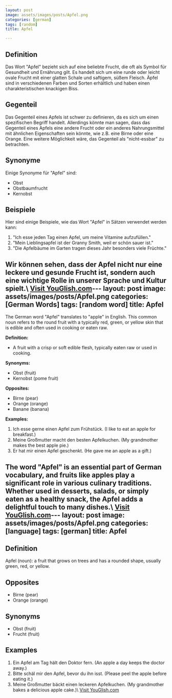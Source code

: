 ```yaml
---
layout: post
image: assets/images/posts/Apfel.png
categories: [german]
tags: [random]
title: Apfel

---
```


## Definition

Das Wort "Apfel" bezieht sich auf eine beliebte Frucht, die oft als Symbol für Gesundheit und Ernährung gilt. Es handelt sich um eine runde oder leicht ovale Frucht mit einer glatten Schale und saftigem, süßem Fleisch. Äpfel sind in verschiedenen Farben und Sorten erhältlich und haben einen charakteristischen knackigen Biss.

## Gegenteil

Das Gegenteil eines Apfels ist schwer zu definieren, da es sich um einen spezifischen Begriff handelt. Allerdings könnte man sagen, dass das Gegenteil eines Apfels eine andere Frucht oder ein anderes Nahrungsmittel mit ähnlichen Eigenschaften sein könnte, wie z.B. eine Birne oder eine Orange. Eine weitere Möglichkeit wäre, das Gegenteil als "nicht-essbar" zu betrachten.

## Synonyme

Einige Synonyme für "Apfel" sind:

- Obst
- Obstbaumfrucht
- Kernobst

## Beispiele

Hier sind einige Beispiele, wie das Wort "Apfel" in Sätzen verwendet werden kann:

1. "Ich esse jeden Tag einen Apfel, um meine Vitamine aufzufüllen."
2. "Mein Lieblingsapfel ist der Granny Smith, weil er schön sauer ist."
3. "Die Apfelbäume im Garten tragen dieses Jahr besonders viele Früchte."

Wir können sehen, dass der Apfel nicht nur eine leckere und gesunde Frucht ist, sondern auch eine wichtige Rolle in unserer Sprache und Kultur spielt.\ <a id="yg-widget-0" class="youglish-widget" data-query="Apfel" data-lang="german" data-components="8412" data-auto-start="0" data-bkg-color="theme_light" data-title="How%20to%20pronounce%20Apfel%20in%20German"  rel="nofollow" href="https://youglish.com">Visit YouGlish.com</a><script async src="https://youglish.com/public/emb/widget.js" charset="utf-8"></script>---
layout: post
image: assets/images/posts/Apfel.png
categories: [German Words]
tags: [random word]
title: Apfel
---

The German word "Apfel" translates to "apple" in English. This common noun refers to the round fruit with a typically red, green, or yellow skin that is edible and often used in cooking or eaten raw.

**Definition:** 
- A fruit with a crisp or soft edible flesh, typically eaten raw or used in cooking.

**Synonyms:**
- Obst (fruit)
- Kernobst (pome fruit)

**Opposites:**
- Birne (pear)
- Orange (orange)
- Banane (banana)

**Examples:**
1. Ich esse gerne einen Apfel zum Frühstück. (I like to eat an apple for breakfast.)
2. Meine Großmutter macht den besten Apfelkuchen. (My grandmother makes the best apple pie.)
3. Er hat mir einen Apfel geschenkt. (He gave me an apple as a gift.)

The word "Apfel" is an essential part of German vocabulary, and fruits like apples play a significant role in various culinary traditions. Whether used in desserts, salads, or simply eaten as a healthy snack, the Apfel adds a delightful touch to many dishes.\ <a id="yg-widget-0" class="youglish-widget" data-query="Apfel" data-lang="german" data-components="8412" data-auto-start="0" data-bkg-color="theme_light" data-title="How%20to%20pronounce%20Apfel%20in%20German"  rel="nofollow" href="https://youglish.com">Visit YouGlish.com</a><script async src="https://youglish.com/public/emb/widget.js" charset="utf-8"></script>---
layout: post
image: assets/images/posts/Apfel.png
categories: [language]
tags: [german]
title: Apfel
---

## Definition

Apfel (noun): a fruit that grows on trees and has a rounded shape, usually green, red, or yellow.

## Opposites

- Birne (pear)
- Orange (orange)

## Synonyms

- Obst (fruit)
- Frucht (fruit)

## Examples

1. Ein Apfel am Tag hält den Doktor fern. (An apple a day keeps the doctor away.)
2. Bitte schäl mir den Apfel, bevor du ihn isst. (Please peel the apple before eating it.)
3. Meine Großmutter bäckt einen leckeren Apfelkuchen. (My grandmother bakes a delicious apple cake.)\ <a id="yg-widget-0" class="youglish-widget" data-query="Apfel" data-lang="german" data-components="8412" data-auto-start="0" data-bkg-color="theme_light" data-title="How%20to%20pronounce%20Apfel%20in%20German"  rel="nofollow" href="https://youglish.com">Visit YouGlish.com</a><script async src="https://youglish.com/public/emb/widget.js" charset="utf-8"></script>